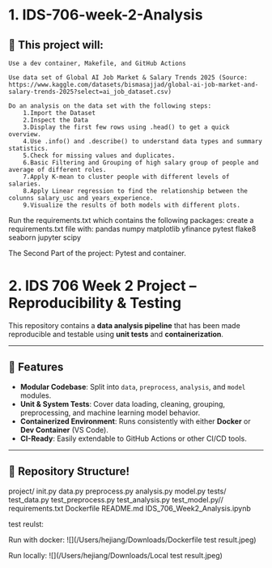 # 1. IDS-706-week-2-Analysis

## 🚀  This project will:
    
    Use a dev container, Makefile, and GitHub Actions
    
    Use data set of Global AI Job Market & Salary Trends 2025 (Source: https://www.kaggle.com/datasets/bismasajjad/global-ai-job-market-and-salary-trends-2025?select=ai_job_dataset.csv)
    
    Do an analysis on the data set with the following steps:
        1.Import the Dataset
        2.Inspect the Data
        3.Display the first few rows using .head() to get a quick overview.
        4.Use .info() and .describe() to understand data types and summary statistics.
        5.Check for missing values and duplicates.
        6.Basic Filtering and Grouping of high salary group of people and average of different roles.
        7.Apply K-mean to cluster people with different levels of salaries.
        8.Apply Linear regression to find the relationship between the colunns salary_usc and years_experience.
        9.Visualize the results of both models with different plots.


Run the requirements.txt which contains the following packages:
create a requirements.txt file with:
pandas
numpy
matplotlib
yfinance
pytest
flake8
seaborn
jupyter
scipy

The Second Part of the project: Pytest and container.
# 2. IDS 706 Week 2 Project – Reproducibility & Testing

This repository contains a **data analysis pipeline** that has been made reproducible and testable using **unit tests** and **containerization**.  

---

## 🚀 Features
- **Modular Codebase**: Split into `data`, `preprocess`, `analysis`, and `model` modules.  
- **Unit & System Tests**: Cover data loading, cleaning, grouping, preprocessing, and machine learning model behavior.  
- **Containerized Environment**: Runs consistently with either **Docker** or **Dev Container** (VS Code).  
- **CI-Ready**: Easily extendable to GitHub Actions or other CI/CD tools.  

---

## 📂 Repository Structure!
project/
init.py
data.py
preprocess.py
analysis.py
model.py
tests/
test_data.py
test_preprocess.py
test_analysis.py
test_model.py//
requirements.txt
Dockerfile
README.md
IDS_706_Week2_Analysis.ipynb

test reulst:

Run with docker:
![](/Users/hejiang/Downloads/Dockerfile test result.jpeg)

Run locally:
![](/Users/hejiang/Downloads/Local test result.jpeg)
